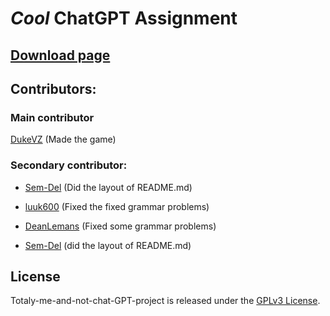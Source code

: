 
# ***Cool*** ChatGPT Assignment

## [Download page](https://github.com/DukeVZ/Totaly-me-and-not-chat-GPT-project/releases/tag/school)

## Contributors:
### Main contributor
[DukeVZ](https://github.com/DukeVZ) (Made the game)

### Secondary contributor:
- [Sem-Del](https://github.com/Sem-Del) (Did the layout of README.md)

- [luuk600](https://github.com/luuk600) (Fixed the fixed grammar problems)

- [DeanLemans](https://github.com/DeanLemans) (Fixed some grammar problems)

- [Sem-Del](https://github.com/Sem-Del) (did the layout of README.md)


## License

Totaly-me-and-not-chat-GPT-project is released under the [GPLv3 License](https://www.gnu.org/licenses/gpl-3.0.html).

